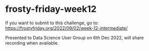 # frosty-friday-week12

If you want to submit to this challenge, go to: https://frostyfriday.org/2022/09/02/week-12-intermediate/

Presented to Data Science User Group on 6th Dec 2022, will share recording when available.